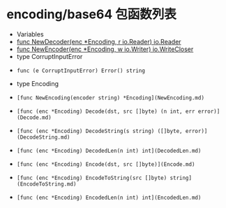 # encoding/base64 包函数列表

- Variables
- [func NewDecoder(enc *Encoding, r io.Reader) io.Reader](NewDecoder.md)
- [func NewEncoder(enc *Encoding, w io.Writer) io.WriteCloser](NewEncoder.md)
- type CorruptInputError
-     func (e CorruptInputError) Error() string
- type Encoding
-     [func NewEncoding(encoder string) *Encoding](NewEncoding.md)
-     [func (enc *Encoding) Decode(dst, src []byte) (n int, err error)](Decode.md)
-     [func (enc *Encoding) DecodeString(s string) ([]byte, error)](DecodeString.md)
-     [func (enc *Encoding) DecodedLen(n int) int](DecodedLen.md)
-     [func (enc *Encoding) Encode(dst, src []byte)](Encode.md)
-     [func (enc *Encoding) EncodeToString(src []byte) string](EncodeToString.md)
-     [func (enc *Encoding) EncodedLen(n int) int](EncodedLen.md)
